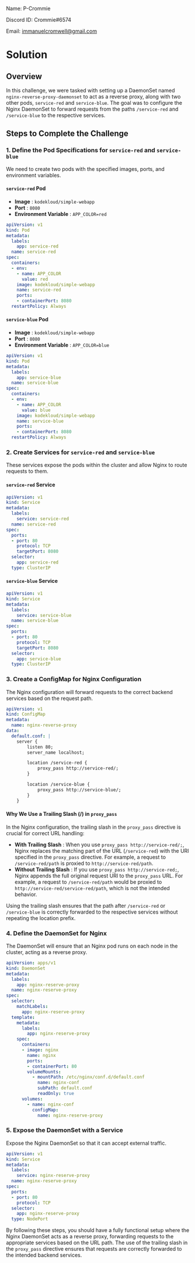Name: P-Crommie

Discord ID: Crommie#6574

Email: immanuelcromwell@gmail.com

# Solution

## Overview

In this challenge, we were tasked with setting up a DaemonSet named `nginx-reverse-proxy-daemonset` to act as a reverse proxy, along with two other pods, `service-red` and `service-blue`. The goal was to configure the Nginx DaemonSet to forward requests from the paths `/service-red` and `/service-blue` to the respective services.

## Steps to Complete the Challenge

### 1. Define the Pod Specifications for `service-red` and `service-blue`

We need to create two pods with the specified images, ports, and environment variables.

#### `service-red` Pod

* **Image** : `kodekloud/simple-webapp`
* **Port** : `8080`
* **Environment Variable** : `APP_COLOR=red`

```yaml
apiVersion: v1
kind: Pod
metadata:
  labels:
    app: service-red
  name: service-red
spec:
  containers:
  - env:
    - name: APP_COLOR
      value: red
    image: kodekloud/simple-webapp
    name: service-red
    ports:
    - containerPort: 8080
  restartPolicy: Always
```

#### `service-blue` Pod

* **Image** : `kodekloud/simple-webapp`
* **Port** : `8080`
* **Environment Variable** : `APP_COLOR=blue`

```yaml
apiVersion: v1
kind: Pod
metadata:
  labels:
    app: service-blue
  name: service-blue
spec:
  containers:
  - env:
    - name: APP_COLOR
      value: blue
    image: kodekloud/simple-webapp
    name: service-blue
    ports:
    - containerPort: 8080
  restartPolicy: Always
```

### 2. Create Services for `service-red` and `service-blue`

These services expose the pods within the cluster and allow Nginx to route requests to them.

#### `service-red` Service

```yaml
apiVersion: v1
kind: Service
metadata:
  labels:
    service: service-red
  name: service-red
spec:
  ports:
  - port: 80
    protocol: TCP
    targetPort: 8080
  selector:
    app: service-red
  type: ClusterIP
```

#### `service-blue` Service

```yaml
apiVersion: v1
kind: Service
metadata:
  labels:
    service: service-blue
  name: service-blue
spec:
  ports:
  - port: 80
    protocol: TCP
    targetPort: 8080
  selector:
    app: service-blue
  type: ClusterIP
```

### 3. Create a ConfigMap for Nginx Configuration

The Nginx configuration will forward requests to the correct backend services based on the request path.

```yaml
apiVersion: v1
kind: ConfigMap
metadata:
  name: nginx-reverse-proxy
data:
  default.conf: |
    server {
        listen 80;
        server_name localhost;

        location /service-red {
            proxy_pass http://service-red/;
        }

        location /service-blue {
            proxy_pass http://service-blue/;
        }
    }
```

#### Why We Use a Trailing Slash (/) in `proxy_pass`

In the Nginx configuration, the trailing slash in the `proxy_pass` directive is crucial for correct URL handling:

* **With Trailing Slash** :
  When you use `proxy_pass http://service-red/;`, Nginx replaces the matching part of the URL (`/service-red`) with the URI specified in the `proxy_pass` directive. For example, a request to `/service-red/path` is proxied to `http://service-red/path`.
* **Without Trailing Slash** :
  If you use `proxy_pass http://service-red;`, Nginx appends the full original request URI to the `proxy_pass` URL. For example, a request to `/service-red/path` would be proxied to `http://service-red/service-red/path`, which is not the intended behavior.

Using the trailing slash ensures that the path after `/service-red` or `/service-blue` is correctly forwarded to the respective services without repeating the location prefix.

### 4. Define the DaemonSet for Nginx

The DaemonSet will ensure that an Nginx pod runs on each node in the cluster, acting as a reverse proxy.

```yaml
apiVersion: apps/v1
kind: DaemonSet
metadata:
  labels:
    app: nginx-reserve-proxy
  name: nginx-reserve-proxy
spec:
  selector:
    matchLabels:
      app: nginx-reserve-proxy
  template:
    metadata:
      labels:
        app: nginx-reserve-proxy
    spec:
      containers:
      - image: nginx
        name: nginx
        ports:
        - containerPort: 80
        volumeMounts:
          - mountPath: /etc/nginx/conf.d/default.conf
            name: nginx-conf
            subPath: default.conf
            readOnly: true 
      volumes:
        - name: nginx-conf
          configMap:
            name: nginx-reserve-proxy
```

### 5. Expose the DaemonSet with a Service

Expose the Nginx DaemonSet so that it can accept external traffic.

```yaml
apiVersion: v1
kind: Service
metadata:
  labels:
    service: nginx-reserve-proxy
  name: nginx-reserve-proxy
spec:
  ports:
  - port: 80
    protocol: TCP
  selector:
    app: nginx-reserve-proxy
  type: NodePort
```

By following these steps, you should have a fully functional setup where the Nginx DaemonSet acts as a reverse proxy, forwarding requests to the appropriate services based on the URL path. The use of the trailing slash in the `proxy_pass` directive ensures that requests are correctly forwarded to the intended backend services.
